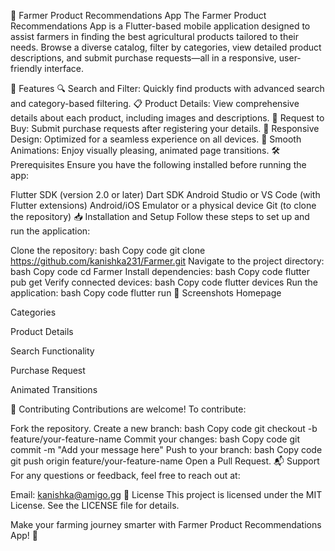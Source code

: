 

🌾 Farmer Product Recommendations App
The Farmer Product Recommendations App is a Flutter-based mobile application designed to assist farmers in finding the best agricultural products tailored to their needs. Browse a diverse catalog, filter by categories, view detailed product descriptions, and submit purchase requests—all in a responsive, user-friendly interface.



🚀 Features
🔍 Search and Filter: Quickly find products with advanced search and category-based filtering.
📋 Product Details: View comprehensive details about each product, including images and descriptions.
🛒 Request to Buy: Submit purchase requests after registering your details.
📱 Responsive Design: Optimized for a seamless experience on all devices.
🌈 Smooth Animations: Enjoy visually pleasing, animated page transitions.
🛠️ Prerequisites
Ensure you have the following installed before running the app:

Flutter SDK (version 2.0 or later)
Dart SDK
Android Studio or VS Code (with Flutter extensions)
Android/iOS Emulator or a physical device
Git (to clone the repository)
📥 Installation and Setup
Follow these steps to set up and run the application:

Clone the repository:
bash
Copy code
git clone https://github.com/kanishka231/Farmer.git
Navigate to the project directory:
bash
Copy code
cd Farmer
Install dependencies:
bash
Copy code
flutter pub get
Verify connected devices:
bash
Copy code
flutter devices
Run the application:
bash
Copy code
flutter run
📸 Screenshots
Homepage


Categories


Product Details


Search Functionality


Purchase Request


Animated Transitions


🤝 Contributing
Contributions are welcome! To contribute:

Fork the repository.
Create a new branch:
bash
Copy code
git checkout -b feature/your-feature-name
Commit your changes:
bash
Copy code
git commit -m "Add your message here"
Push to your branch:
bash
Copy code
git push origin feature/your-feature-name
Open a Pull Request.
📬 Support
For any questions or feedback, feel free to reach out at:

Email: kanishka@amigo.gg
📜 License
This project is licensed under the MIT License. See the LICENSE file for details.

Make your farming journey smarter with Farmer Product Recommendations App! 🌱

